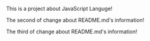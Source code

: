 This is a project about JavaScript Languge!

The second of change about README.md's information!

The third of change about README.md's information!
